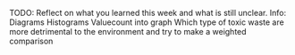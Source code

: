 TODO: Reflect on what you learned this week and what is still unclear.
Info:
Diagrams
Histograms
Valuecount into graph
Which type of toxic waste are more detrimental to the environment and try to make a weighted comparison
